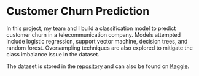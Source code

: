 # Customer Churn Prediction

In this project, my team and I build a classification model to predict customer churn in a telecommunication company. Models attempted include logistic regression, support vector machine, decision trees, and random forest. Oversampling techniques are also explored to mitigate the class imbalance issue in the dataset.

The dataset is stored in the [repository](https://github.com/bnhim01/data_science_projects/blob/main/customer_churn_prediction/customer_churn.xlsx) and can also be found on [Kaggle](https://www.kaggle.com/yeanzc/telco-customer-churn-ibm-dataset).
